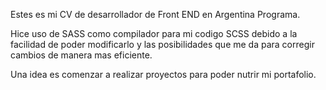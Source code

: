 Estes es mi CV de desarrollador de Front END en Argentina Programa.

Hice uso de SASS como compilador para mi codigo SCSS debido a la facilidad de poder modificarlo y las posibilidades que me da para corregir cambios de manera mas eficiente.

Una idea es comenzar a realizar proyectos para poder nutrir mi portafolio.
